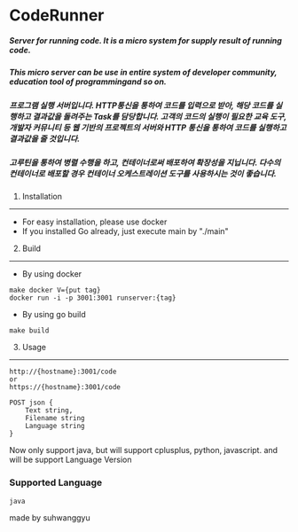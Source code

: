 CodeRunner
==========

##### Server for running code. It is a micro system for supply result of running code.
##### This micro server can be use in entire system of developer community, education tool of programmingand so on.

##### 프로그램 실행 서버입니다. HTTP통신을 통하여 코드를 입력으로 받아, 해당 코드를 실행하고 결과값을 돌려주는 Task를 담당합니다. 고객의 코드의 실행이 필요한 교육 도구, 개발자 커뮤니티 등 웹 기반의 프로젝트의 서버와 HTTP 통신을 통하여 코드를 실행하고 결과값을 줄 것입니다.

##### 고루틴을 통하여 병렬 수행을 하고, 컨테이너로써 배포하여 확장성을 지닙니다. 다수의 컨테이너로 배포할 경우 컨테이너 오케스트레이션 도구를 사용하시는 것이 좋습니다.


1. Installation
----------------
* For easy installation, please use docker
* If you installed Go already, just execute main by "./main"

2. Build
--------
* By using docker
```
make docker V={put tag}
docker run -i -p 3001:3001 runserver:{tag}
```
* By using go build

```
make build
```

3. Usage
--------
```
http://{hostname}:3001/code
or
https://{hostname}:3001/code
```
```
POST json {
	Text string,
	Filename string
	Language string
}
```
Now only support java, but will support cplusplus, python, javascript.
and will be support Language Version

### Supported Language
```
java
```



made by suhwanggyu
